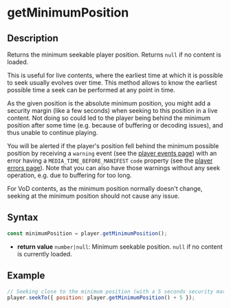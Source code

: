 # getMinimumPosition

## Description

Returns the minimum seekable player position.
Returns `null` if no content is loaded.

This is useful for live contents, where the earliest time at which it is
possible to seek usually evolves over time.
This method allows to know the earliest possible time a seek can be performed
at any point in time.

As the given position is the absolute minimum position, you might add a security
margin (like a few seconds) when seeking to this position in a live content.
Not doing so could led to the player being behind the minimum position after
some time (e.g. because of buffering or decoding issues), and thus unable to
continue playing.

You will be alerted if the player's position fell behind the minimum possible
position by receiving a `warning` event (see the [player events
page](../Player_Events.md)) with an error having a `MEDIA_TIME_BEFORE_MANIFEST`
`code` property (see the [player errors page](../Player_Errors.md)).
Note that you can also have those warnings without any seek operation, e.g. due
to buffering for too long.

For VoD contents, as the minimum position normally doesn't change, seeking at
the minimum position should not cause any issue.

## Syntax

```js
const minimumPosition = player.getMinimumPosition();
```

- **return value** `number|null`: Minimum seekable position.
  `null` if no content is currently loaded.

## Example

```js
// Seeking close to the minimum position (with a 5 seconds security margin)
player.seekTo({ position: player.getMinimumPosition() + 5 });
```
